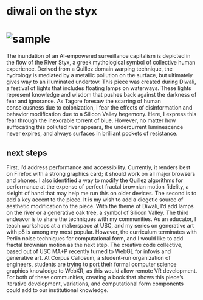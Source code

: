 # diwali on the styx
![sample](sample.gif)
=======
The inundation of an AI-empowered surveillance capitalism is depicted in the flow of the River Styx, a greek mythological symbol of collective human experience. Derived from a Quillez domain warping technique, the hydrology is mediated by a metallic pollution on the surface, but ultimately gives way to an illuminated undertow.
This piece was created during Diwali, a festival of lights that includes floating lamps on waterways. These lights represent knowledge and wisdom that pushes back against the darkness of fear and ignorance. As Tagore foresaw the scarring of human consciousness due to colonization, I fear the effects of disinformation and behavior modification due to a Silicon Valley hegemony. Here, I express this fear through the inexorable torrent of blue. However, no matter how suffocating this polluted river appears, the undercurrent luminescence never expires, and always surfaces in brilliant pockets of resistance. 
## next steps
First, I’d address performance and accessibility. Currently, it renders best on Firefox with a strong graphics card; it should work on all major browsers and phones. I also identified a way to modify the Quillez algorithms for performance at the expense of perfect fractal brownian motion fidelity, a sleight of hand that may help me run this on older devices.
The second is to add a key accent to the piece. It is my wish to add a diegetic source of aesthetic modification to the piece. With the theme of Diwali, I’d add lamps on the river or a generative oak tree, a symbol of Silicon Valley.
The third endeavor is to share the techniques with my communities.  As an educator, I teach workshops at a makerspace at USC, and my series on generative art with p5 is among my most popular. However, the curriculum terminates with Perlin noise techniques for computational form, and I would like to add fractal brownian motion as the next step. The creative code collective, based out of USC MA+P recently turned to WebGL for infovis and generative art. At Corpus Callosum, a student-run organization of engineers, students are trying to port their formal computer science graphics knowledge to WebXR, as this would allow remote VR development. For both of these communities, creating a book that shows this piece’s iterative development, variations, and computational form components could add to our institutional knowledge.
